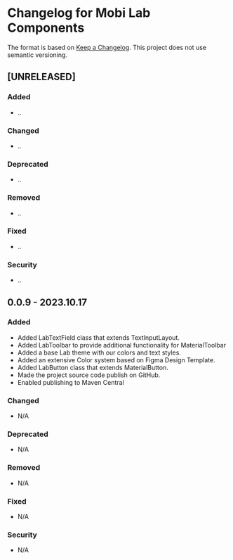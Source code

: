 # Changelog for Mobi Lab Components

The format is based on [Keep a Changelog](https://keepachangelog.com/en/1.0.0/). This project does not use semantic versioning.

## [UNRELEASED]

### Added

- ..

### Changed

- ..

### Deprecated

- ..

### Removed

- ..

### Fixed 

- ..

### Security

- ..

## 0.0.9 - 2023.10.17

### Added

- Added LabTextField class that extends TextInputLayout.
- Added LabToolbar to provide additional functionality for MaterialToolbar
- Added a base Lab theme with our colors and text styles. 
- Added an extensive Color system based on Figma Design Template.
- Added LabButton class that extends MaterialButton.
- Made the project source code publish on  GitHub.
- Enabled publishing to Maven Central

### Changed

- N/A

### Deprecated

- N/A

### Removed

- N/A

### Fixed 

- N/A

### Security

- N/A
